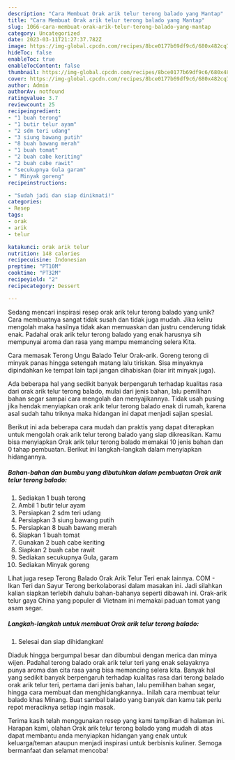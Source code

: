 ```yaml
---
description: "Cara Membuat Orak arik telur terong balado yang Mantap"
title: "Cara Membuat Orak arik telur terong balado yang Mantap"
slug: 1066-cara-membuat-orak-arik-telur-terong-balado-yang-mantap
category: Uncategorized
date: 2023-03-11T21:27:37.782Z
image: https://img-global.cpcdn.com/recipes/8bce0177b69df9c6/680x482cq70/orak-arik-telur-terong-balado-foto-resep-utama.jpg
hideToc: false
enableToc: true
enableTocContent: false
thumbnail: https://img-global.cpcdn.com/recipes/8bce0177b69df9c6/680x482cq70/orak-arik-telur-terong-balado-foto-resep-utama.jpg
cover: https://img-global.cpcdn.com/recipes/8bce0177b69df9c6/680x482cq70/orak-arik-telur-terong-balado-foto-resep-utama.jpg
author: Admin
authorAv: notfound
ratingvalue: 3.7
reviewcount: 25
recipeingredient:
- "1 buah terong"
- "1 butir telur ayam"
- "2 sdm teri udang"
- "3 siung bawang putih"
- "8 buah bawang merah"
- "1 buah tomat"
- "2 buah cabe keriting"
- "2 buah cabe rawit"
- "secukupnya Gula garam"
- " Minyak goreng"
recipeinstructions:

- "Sudah jadi dan siap dinikmati!"
categories:
- Resep
tags:
- orak
- arik
- telur

katakunci: orak arik telur 
nutrition: 148 calories
recipecuisine: Indonesian
preptime: "PT10M"
cooktime: "PT32M"
recipeyield: "2"
recipecategory: Dessert

---
```





Sedang mencari inspirasi resep orak arik telur terong balado yang unik? Cara membuatnya sangat tidak susah dan tidak juga mudah. Jika keliru mengolah maka hasilnya tidak akan memuaskan dan justru cenderung tidak enak. Padahal orak arik telur terong balado yang enak harusnya sih mempunyai aroma dan rasa yang mampu memancing selera Kita.





Cara memasak Terong Ungu Balado Telur Orak-arik. Goreng terong di minyak panas hingga setengah matang lalu tiriskan. Sisa minyaknya dipindahkan ke tempat lain tapi jangan dihabiskan (biar irit minyak juga).

Ada beberapa hal yang sedikit banyak berpengaruh terhadap kualitas rasa dari orak arik telur terong balado, mulai dari jenis bahan, lalu pemilihan bahan segar sampai cara mengolah dan menyajikannya. Tidak usah pusing jika hendak menyiapkan orak arik telur terong balado enak di rumah, karena asal sudah tahu triknya maka hidangan ini dapat menjadi sajian spesial.






Berikut ini ada beberapa cara mudah dan praktis yang dapat diterapkan untuk mengolah orak arik telur terong balado yang siap dikreasikan. Kamu bisa menyiapkan Orak arik telur terong balado memakai 10 jenis bahan dan 0 tahap pembuatan. Berikut ini langkah-langkah dalam menyiapkan hidangannya.

<!--inarticleads1-->

##### Bahan-bahan dan bumbu yang dibutuhkan dalam pembuatan Orak arik telur terong balado:

1. Sediakan 1 buah terong
1. Ambil 1 butir telur ayam
1. Persiapkan 2 sdm teri udang
1. Persiapkan 3 siung bawang putih
1. Persiapkan 8 buah bawang merah
1. Siapkan 1 buah tomat
1. Gunakan 2 buah cabe keriting
1. Siapkan 2 buah cabe rawit
1. Sediakan secukupnya Gula, garam
1. Sediakan  Minyak goreng


Lihat juga resep Terong Balado Orak Arik Telur Teri enak lainnya. COM - Ikan Teri dan Sayur Terong berkolaborasi dalam masakan ini. Jadi silahkan kalian siapkan terlebih dahulu bahan-bahanya seperti dibawah ini. Orak-arik telur gaya China yang populer di Vietnam ini memakai paduan tomat yang asam segar. 

<!--inarticleads2-->

##### Langkah-langkah untuk membuat Orak arik telur terong balado:


1. Selesai dan siap dihidangkan!

Diaduk hingga bergumpal besar dan dibumbui dengan merica dan minya wijen. Padahal terong balado orak arik telur teri yang enak selayaknya punya aroma dan cita rasa yang bisa memancing selera kita. Banyak hal yang sedikit banyak berpengaruh terhadap kualitas rasa dari terong balado orak arik telur teri, pertama dari jenis bahan, lalu pemilihan bahan segar, hingga cara membuat dan menghidangkannya.. Inilah cara membuat telur balado khas Minang. Buat sambal balado yang banyak dan kamu tak perlu repot meraciknya setiap ingin masak. 

Terima kasih telah menggunakan resep yang kami tampilkan di halaman ini. Harapan kami, olahan Orak arik telur terong balado yang mudah di atas dapat membantu anda menyiapkan hidangan yang enak untuk keluarga/teman ataupun menjadi inspirasi untuk berbisnis kuliner. Semoga bermanfaat dan selamat mencoba!
